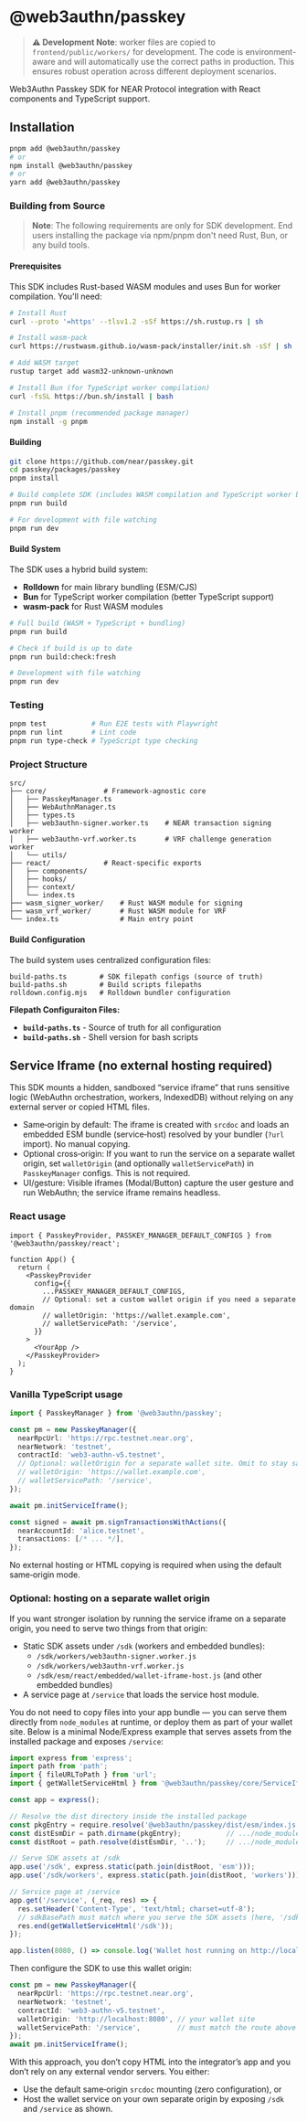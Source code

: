 # @web3authn/passkey

> **⚠️ Development Note**: worker files are copied to `frontend/public/workers/` for development. The code is environment-aware and will automatically use the correct paths in production. This ensures robust operation across different deployment scenarios.

Web3Authn Passkey SDK for NEAR Protocol integration with React components and TypeScript support.


## Installation

```bash
pnpm add @web3authn/passkey
# or
npm install @web3authn/passkey
# or
yarn add @web3authn/passkey
```


### Building from Source

> **Note**: The following requirements are only for SDK development. End users installing the package via npm/pnpm don't need Rust, Bun, or any build tools.

#### Prerequisites

This SDK includes Rust-based WASM modules and uses Bun for worker compilation. You'll need:

```bash
# Install Rust
curl --proto '=https' --tlsv1.2 -sSf https://sh.rustup.rs | sh

# Install wasm-pack
curl https://rustwasm.github.io/wasm-pack/installer/init.sh -sSf | sh

# Add WASM target
rustup target add wasm32-unknown-unknown

# Install Bun (for TypeScript worker compilation)
curl -fsSL https://bun.sh/install | bash

# Install pnpm (recommended package manager)
npm install -g pnpm
```

#### Building

```bash
git clone https://github.com/near/passkey.git
cd passkey/packages/passkey
pnpm install

# Build complete SDK (includes WASM compilation and TypeScript worker bundling)
pnpm run build

# For development with file watching
pnpm run dev
```

#### Build System

The SDK uses a hybrid build system:
- **Rolldown** for main library bundling (ESM/CJS)
- **Bun** for TypeScript worker compilation (better TypeScript support)
- **wasm-pack** for Rust WASM modules

```bash
# Full build (WASM + TypeScript + bundling)
pnpm run build

# Check if build is up to date
pnpm run build:check:fresh

# Development with file watching
pnpm run dev
```

### Testing

```bash
pnpm test           # Run E2E tests with Playwright
pnpm run lint       # Lint code
pnpm run type-check # TypeScript type checking
```

### Project Structure

```
src/
├── core/              # Framework-agnostic core
│   ├── PasskeyManager.ts
│   ├── WebAuthnManager.ts
│   ├── types.ts
│   ├── web3authn-signer.worker.ts    # NEAR transaction signing worker
│   ├── web3authn-vrf.worker.ts       # VRF challenge generation worker
│   └── utils/
├── react/             # React-specific exports
│   ├── components/
│   ├── hooks/
│   ├── context/
│   └── index.ts
├── wasm_signer_worker/    # Rust WASM module for signing
├── wasm_vrf_worker/       # Rust WASM module for VRF
└── index.ts               # Main entry point
```

#### Build Configuration

The build system uses centralized configuration files:

```
build-paths.ts        # SDK filepath configs (source of truth)
build-paths.sh        # Build scripts filepaths
rolldown.config.mjs   # Rolldown bundler configuration
```

**Filepath Configuraiton Files:**
- **`build-paths.ts`** - Source of truth for all configuration
- **`build-paths.sh`** - Shell version for bash scripts

## Service Iframe (no external hosting required)

This SDK mounts a hidden, sandboxed “service iframe” that runs sensitive logic (WebAuthn orchestration, workers, IndexedDB) without relying on any external server or copied HTML files.

- Same‑origin by default: The iframe is created with `srcdoc` and loads an embedded ESM bundle (service‑host) resolved by your bundler (`?url` import). No manual copying.
- Optional cross‑origin: If you want to run the service on a separate wallet origin, set `walletOrigin` (and optionally `walletServicePath`) in `PasskeyManager` configs. This is not required.
- UI/gesture: Visible iframes (Modal/Button) capture the user gesture and run WebAuthn; the service iframe remains headless.

### React usage

```tsx
import { PasskeyProvider, PASSKEY_MANAGER_DEFAULT_CONFIGS } from '@web3authn/passkey/react';

function App() {
  return (
    <PasskeyProvider
      config={{
        ...PASSKEY_MANAGER_DEFAULT_CONFIGS,
        // Optional: set a custom wallet origin if you need a separate domain
        // walletOrigin: 'https://wallet.example.com',
        // walletServicePath: '/service',
      }}
    >
      <YourApp />
    </PasskeyProvider>
  );
}
```

### Vanilla TypeScript usage

```ts
import { PasskeyManager } from '@web3authn/passkey';

const pm = new PasskeyManager({
  nearRpcUrl: 'https://rpc.testnet.near.org',
  nearNetwork: 'testnet',
  contractId: 'web3-authn-v5.testnet',
  // Optional: walletOrigin for a separate wallet site. Omit to stay same‑origin.
  // walletOrigin: 'https://wallet.example.com',
  // walletServicePath: '/service',
});

await pm.initServiceIframe();

const signed = await pm.signTransactionsWithActions({
  nearAccountId: 'alice.testnet',
  transactions: [/* ... */],
});
```

No external hosting or HTML copying is required when using the default same‑origin mode.

### Optional: hosting on a separate wallet origin

If you want stronger isolation by running the service iframe on a separate origin, you need to serve two things from that origin:

- Static SDK assets under `/sdk` (workers and embedded bundles):
  - `/sdk/workers/web3authn-signer.worker.js`
  - `/sdk/workers/web3authn-vrf.worker.js`
  - `/sdk/esm/react/embedded/wallet-iframe-host.js` (and other embedded bundles)
- A service page at `/service` that loads the service host module.

You do not need to copy files into your app bundle — you can serve them directly from `node_modules` at runtime, or deploy them as part of your wallet site. Below is a minimal Node/Express example that serves assets from the installed package and exposes `/service`:

```ts
import express from 'express';
import path from 'path';
import { fileURLToPath } from 'url';
import { getWalletServiceHtml } from '@web3authn/passkey/core/ServiceIframe/html';

const app = express();

// Resolve the dist directory inside the installed package
const pkgEntry = require.resolve('@web3authn/passkey/dist/esm/index.js');
const distEsmDir = path.dirname(pkgEntry);           // .../node_modules/@web3authn/passkey/dist/esm
const distRoot = path.resolve(distEsmDir, '..');     // .../node_modules/@web3authn/passkey/dist

// Serve SDK assets at /sdk
app.use('/sdk', express.static(path.join(distRoot, 'esm')));
app.use('/sdk/workers', express.static(path.join(distRoot, 'workers')));

// Service page at /service
app.get('/service', (_req, res) => {
  res.setHeader('Content-Type', 'text/html; charset=utf-8');
  // sdkBasePath must match where you serve the SDK assets (here, '/sdk')
  res.end(getWalletServiceHtml('/sdk'));
});

app.listen(8080, () => console.log('Wallet host running on http://localhost:8080'));
```

Then configure the SDK to use this wallet origin:

```ts
const pm = new PasskeyManager({
  nearRpcUrl: 'https://rpc.testnet.near.org',
  nearNetwork: 'testnet',
  contractId: 'web3-authn-v5.testnet',
  walletOrigin: 'http://localhost:8080', // your wallet site
  walletServicePath: '/service',         // must match the route above
});
await pm.initServiceIframe();
```

With this approach, you don’t copy HTML into the integrator’s app and you don’t rely on any external vendor servers. You either:

- Use the default same‑origin `srcdoc` mounting (zero configuration), or
- Host the wallet service on your own separate origin by exposing `/sdk` and `/service` as shown.
